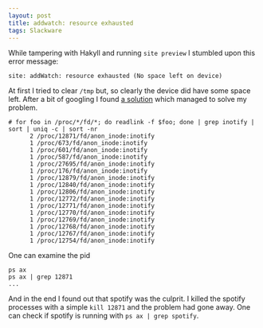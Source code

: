 ```yaml
---
layout: post
title: addwatch: resource exhausted
tags: Slackware
---
```


While tampering with Hakyll and running `site preview` I stumbled upon this error message:

```
site: addWatch: resource exhausted (No space left on device)
```

At first I tried to clear `/tmp` but, so clearly the device did have some space left. After a bit of googling I found [a solution](http://peter-butkovic.blogspot.se/2013/08/tail-inotify-resources-exhausted.html) which managed to solve my problem.

```
# for foo in /proc/*/fd/*; do readlink -f $foo; done | grep inotify | sort | uniq -c | sort -nr
      2 /proc/12871/fd/anon_inode:inotify
      1 /proc/673/fd/anon_inode:inotify
      1 /proc/601/fd/anon_inode:inotify
      1 /proc/587/fd/anon_inode:inotify
      1 /proc/27695/fd/anon_inode:inotify
      1 /proc/176/fd/anon_inode:inotify
      1 /proc/12879/fd/anon_inode:inotify
      1 /proc/12840/fd/anon_inode:inotify
      1 /proc/12806/fd/anon_inode:inotify
      1 /proc/12772/fd/anon_inode:inotify
      1 /proc/12771/fd/anon_inode:inotify
      1 /proc/12770/fd/anon_inode:inotify
      1 /proc/12769/fd/anon_inode:inotify
      1 /proc/12768/fd/anon_inode:inotify
      1 /proc/12767/fd/anon_inode:inotify
      1 /proc/12754/fd/anon_inode:inotify
```

One can examine the pid

```
ps ax
ps ax | grep 12871
...
```

And in the end I found out that spotify was the culprit. I killed the spotify processes with a simple `kill 12871` and the problem had gone away.  One can check if spotify is running with `ps ax | grep spotify`.

